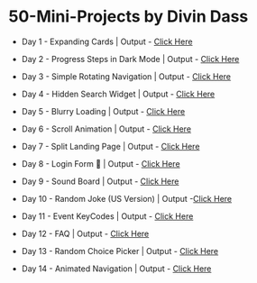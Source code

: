 # 50-Mini-Projects by Divin Dass

 * Day 1 - Expanding Cards | Output - [Click Here](https://webx-divin.github.io/50-Mini-Projects/Day%201/index.html)

  * Day 2 - Progress Steps in Dark Mode | Output - [Click Here](https://webx-divin.github.io/50-Mini-Projects/Day%202/index.html)

  * Day 3 - Simple Rotating Navigation | Output - [Click Here](https://webx-divin.github.io/50-Mini-Projects/Day%203/index.html)

  * Day 4 - Hidden Search Widget | Output - [Click Here](https://webx-divin.github.io/50-Mini-Projects/Day%204/index.html)

  * Day 5 - Blurry Loading | Output - [Click Here](https://webx-divin.github.io/50-Mini-Projects/Day%205/index.html)

  * Day 6 - Scroll Animation | Output - [Click Here](https://webx-divin.github.io/50-Mini-Projects/Day%206/index.html)

  * Day 7 - Split Landing Page | Output - [Click Here](https://webx-divin.github.io/50-Mini-Projects/Day%207/index.html)

  * Day 8 - Login Form 💙 | Output - [Click Here](https://webx-divin.github.io/50-Mini-Projects/Day%208/index.html)

  * Day 9 - Sound Board | Output - [Click Here](https://webx-divin.github.io/50-Mini-Projects/Day%209/index.html)

  * Day 10 - Random Joke (US Version) | Output -[Click Here](https://webx-divin.github.io/50-Mini-Projects/Day%2010/index.html)

  * Day 11 - Event KeyCodes | Output - [Click Here](https://webx-divin.github.io/50-Mini-Projects/Day%2011/index.html)

  * Day 12 - FAQ | Output - [Click Here](https://webx-divin.github.io/50-Mini-Projects/Day%2012/index.html)

  * Day 13 - Random Choice Picker | Output - [Click Here](https://webx-divin.github.io/50-Mini-Projects/Day%2013/index.html)

  * Day 14 - Animated Navigation | Output - [Click Here](https://webx-divin.github.io/50-Mini-Projects/Day%2014/index.html)